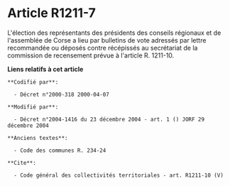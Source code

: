 # Article R1211-7

L'élection des représentants des présidents des conseils régionaux et de l'assemblée de Corse a lieu par bulletins de vote
adressés par lettre recommandée ou déposés contre récépissés au secrétariat de la commission de recensement prévue à
l'article R. 1211-10.

**Liens relatifs à cet article**

	**Codifié par**:

	  - Décret n°2000-318 2000-04-07

	**Modifié par**:

	  - Décret n°2004-1416 du 23 décembre 2004 - art. 1 () JORF 29 décembre 2004

	**Anciens textes**:

	  - Code des communes R. 234-24

	**Cite**:

	  - Code général des collectivités territoriales - art. R1211-10 (V)
